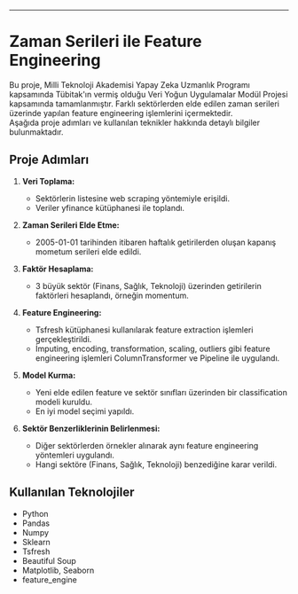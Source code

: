 
---

# Zaman Serileri ile Feature Engineering

Bu proje, Milli Teknoloji Akademisi Yapay Zeka Uzmanlık Programı kapsamında Tübitak'ın vermiş olduğu Veri Yoğun Uygulamalar Modül Projesi kapsamında tamamlanmıştır. Farklı sektörlerden elde edilen zaman serileri üzerinde yapılan feature engineering işlemlerini içermektedir.  
Aşağıda proje adımları ve kullanılan teknikler hakkında detaylı bilgiler bulunmaktadır.

## Proje Adımları

1. **Veri Toplama:**
   - Sektörlerin listesine web scraping yöntemiyle erişildi.
   - Veriler yfinance kütüphanesi ile toplandı.

2. **Zaman Serileri Elde Etme:**
   - 2005-01-01 tarihinden itibaren haftalık getirilerden oluşan kapanış mometum serileri elde edildi.

3. **Faktör Hesaplama:**
   - 3 büyük sektör (Finans, Sağlık, Teknoloji) üzerinden getirilerin faktörleri hesaplandı, örneğin momentum.

4. **Feature Engineering:**
   - Tsfresh kütüphanesi kullanılarak feature extraction işlemleri gerçekleştirildi.
   - İmputing, encoding, transformation, scaling, outliers gibi feature engineering işlemleri ColumnTransformer ve Pipeline ile uygulandı.

5. **Model Kurma:**
   - Yeni elde edilen feature ve sektör sınıfları üzerinden bir classification modeli kuruldu.
   - En iyi model seçimi yapıldı.

6. **Sektör Benzerliklerinin Belirlenmesi:**
   - Diğer sektörlerden örnekler alınarak aynı feature engineering yöntemleri uygulandı.
   - Hangi sektöre (Finans, Sağlık, Teknoloji) benzediğine karar verildi.

## Kullanılan Teknolojiler
- Python
- Pandas
- Numpy
- Sklearn
- Tsfresh
- Beautiful Soup
- Matplotlib, Seaborn
- feature_engine